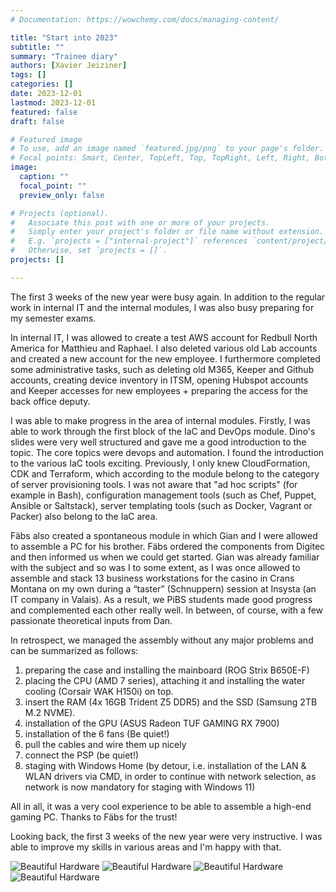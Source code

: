 ```yaml
---
# Documentation: https://wowchemy.com/docs/managing-content/

title: "Start into 2023"
subtitle: ""
summary: "Trainee diary"
authors: [Xavier Jeiziner]
tags: []
categories: []
date: 2023-12-01
lastmod: 2023-12-01
featured: false
draft: false

# Featured image
# To use, add an image named `featured.jpg/png` to your page's folder.
# Focal points: Smart, Center, TopLeft, Top, TopRight, Left, Right, BottomLeft, Bottom, BottomRight.
image:
  caption: ""
  focal_point: ""
  preview_only: false

# Projects (optional).
#   Associate this post with one or more of your projects.
#   Simply enter your project's folder or file name without extension.
#   E.g. `projects = ["internal-project"]` references `content/project/deep-learning/index.md`.
#   Otherwise, set `projects = []`.
projects: []

---
```

The first 3 weeks of the new year were busy again. In addition to the regular work in internal IT and the internal modules, I was also busy preparing for my semester exams.

In internal IT, I was allowed to create a test AWS account for Redbull North America for Matthieu and Raphael. I also deleted various old Lab accounts and created a new account for the new employee. I furthermore completed some administrative tasks, such as deleting old M365, Keeper and Github accounts, creating device inventory in ITSM, opening Hubspot accounts and Keeper accesses for new employees + preparing the access for the back office deputy.

I was able to make progress in the area of internal modules. Firstly, I was able to work through the first block of the IaC and DevOps module. Dino's slides were very well structured and gave me a good introduction to the topic. The core topics were devops and automation. I found the introduction to the various IaC tools exciting. Previously, I only knew CloudFormation, CDK and Terraform, which according to the module belong to the category of server provisioning tools. I was not aware that "ad hoc scripts" (for example in Bash), configuration management tools (such as Chef, Puppet, Ansible or Saltstack), server templating tools (such as Docker, Vagrant or Packer) also belong to the IaC area.

Fäbs also created a spontaneous module in which Gian and I were allowed to assemble a PC for his brother. Fäbs ordered the components from Digitec and then informed us when we could get started. Gian was already familiar with the subject and so was I to some extent, as I was once allowed to assemble and stack 13 business workstations for the casino in Crans Montana on my own during a “taster” (Schnuppern) session at Insysta (an IT company in Valais). As a result, we PiBS students made good progress and complemented each other really well. In between, of course, with a few passionate theoretical inputs from Dan.

In retrospect, we managed the assembly without any major problems and can be summarized as follows:

1. preparing the case and installing the mainboard (ROG Strix B650E-F)
2. placing the CPU (AMD 7 series), attaching it and installing the water cooling (Corsair WAK H150i) on top.
3. insert the RAM (4x 16GB Trident Z5 DDR5) and the SSD (Samsung 2TB M.2 NVME).
4. installation of the GPU (ASUS Radeon TUF GAMING RX 7900)
5. installation of the 6 fans (Be quiet!)
6. pull the cables and wire them up nicely
7. connect the PSP (be quiet!)
8. staging with Windows Home (by detour, i.e. installation of the LAN & WLAN drivers via CMD, in order to continue with network selection, as network is now mandatory for staging with Windows 11)

All in all, it was a very cool experience to be able to assemble a high-end gaming PC. Thanks to Fäbs for the trust!

Looking back, the first 3 weeks of the new year were very instructive. I was able to improve my skills in various areas and I'm happy with that.

![Beautiful Hardware](IMG_7077.jpg)
![Beautiful Hardware](IMG_7074.jpg)
![Beautiful Hardware](IMG_7076.jpg)
![Beautiful Hardware](IMG_7078.jpg)

</p><br>
<p></p>
